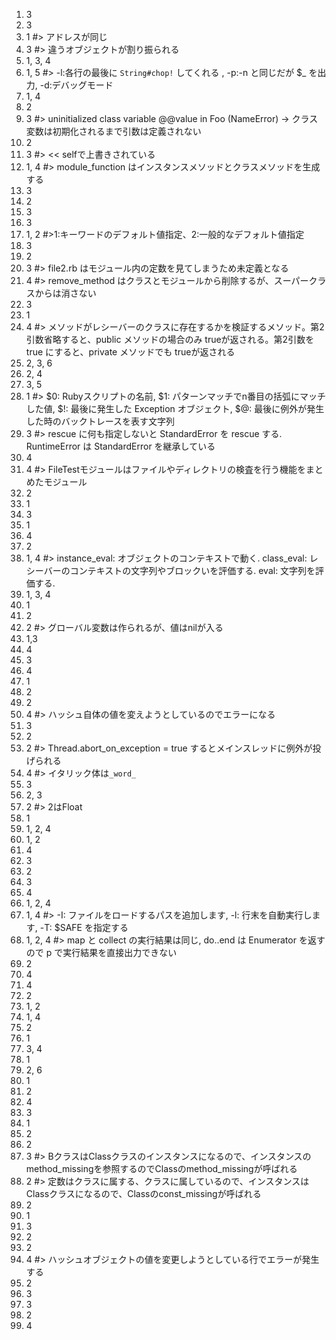 1. 3
2. 3
3. 1  #> アドレスが同じ
4. 3  #> 違うオブジェクトが割り振られる
5. 1, 3, 4
6. 1, 5 #> -l:各行の最後に `String#chop!` してくれる , -p:-n と同じだが $_ を出力, -d:デバッグモード
7. 1, 4
8. 2
9. 3  #> uninitialized class variable @@value in Foo (NameError) -> クラス変数は初期化されるまで引数は定義されない
10. 2
11. 3 #> << selfで上書きされている
12. 1, 4  #> module_function はインスタンスメソッドとクラスメソッドを生成する
13. 3
14. 2
15. 3
16. 3
17. 1, 2 #>1:キーワードのデフォルト値指定、2:一般的なデフォルト値指定
18. 3
19. 2
20. 3 #> file2.rb はモジュール内の定数を見てしまうため未定義となる
21. 4 #> remove_method はクラスとモジュールから削除するが、スーパークラスからは消さない
22. 3
23. 1
24. 4 #> メソッドがレシーバーのクラスに存在するかを検証するメソッド。第2引数省略すると、public メソッドの場合のみ trueが返される。第2引数を true にすると、private メソッドでも trueが返される
25. 2, 3, 6
26. 2, 4
27. 3, 5
28. 1 #> $0: Rubyスクリプトの名前, $1: パターンマッチでn番目の括弧にマッチした値, $!: 最後に発生した Exception オブジェクト, $@: 最後に例外が発生した時のバックトレースを表す文字列
29. 3 #> rescue に何も指定しないと StandardError を rescue する. RuntimeError は StandardError を継承している
30. 4
31. 4 #> FileTestモジュールはファイルやディレクトリの検査を行う機能をまとめたモジュール
32. 2
33. 1
34. 3
35. 1
36. 4
37. 2
38. 1, 4 #> instance_eval: オブジェクトのコンテキストで動く. class_eval: レシーバーのコンテキストの文字列やブロックいを評価する. eval: 文字列を評価する.
39. 1, 3, 4
40. 1
41. 2
42. 2 #> グローバル変数は作られるが、値はnilが入る
43. 1,3
44. 4
45. 3
46. 4
47. 1
48. 2
49. 2
50. 4 #> ハッシュ自体の値を変えようとしているのでエラーになる
51. 3
52. 2
53. 2 #> Thread.abort_on_exception = true するとメインスレッドに例外が投げられる
54. 4 #> イタリック体は`_word_`
55. 3
56. 2, 3
57. 2 #> 2はFloat
58. 1
59. 1, 2, 4
60. 1, 2
61. 4
62. 3
63. 2
64. 3
65. 4
66. 1, 2, 4
67. 1, 4 #> -I: ファイルをロードするパスを追加します, -l: 行末を自動実行します, -T: $SAFE を指定する
68. 1, 2, 4 #> map と collect の実行結果は同じ, do..end は Enumerator を返すので p で実行結果を直接出力できない
69. 2
70. 4
71. 4
72. 2
73. 1, 2
74. 1, 4
75. 2
76. 1
77. 3, 4
78. 1
79. 2, 6
80. 1
81. 2
82. 4
83. 3
84. 1
85. 2
86. 2
87. 3 #> BクラスはClassクラスのインスタンスになるので、インスタンスのmethod_missingを参照するのでClassのmethod_missingが呼ばれる
88. 2 #> 定数はクラスに属する、クラスに属しているので、インスタンスはClassクラスになるので、Classのconst_missingが呼ばれる
89. 2
90. 1
91. 3
92. 2
93. 2
94. 4 #> ハッシュオブジェクトの値を変更しようとしている行でエラーが発生する
95. 2
96. 3
97. 3
98. 2
99. 4
